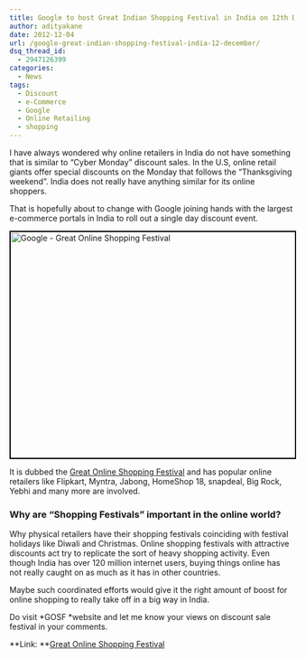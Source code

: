 ```yaml
---
title: Google to host Great Indian Shopping Festival in India on 12th December 2012
author: adityakane
date: 2012-12-04
url: /google-great-indian-shopping-festival-india-12-december/
dsq_thread_id:
  - 2947126399
categories:
  - News
tags:
  - Discount
  - e-Commerce
  - Google
  - Online Retailing
  - shopping
---
```

I have always wondered why online retailers in India do not have something that is similar to “Cyber Monday” discount sales. In the U.S, online retail giants offer special discounts on the Monday that follows the “Thanksgiving weekend”. India does not really have anything similar for its online shoppers.

That is hopefully about to change with Google joining hands with the largest e-commerce portals in India to roll out a single day discount event.

[<img class=" wp-image-69011 alignnone" style="border: 2px solid black;" title="Google - Great Online Shopping Festival" src="http://cdn.devilsworkshop.org/files/2012/12/Googles-Indian-Cyber-Monday.png" alt="Google - Great Online Shopping Festival" width="508" height="400" />][1]

It is dubbed the <a href="http://www.gosf.in/" onclick="_gaq.push(['_trackEvent', 'outbound-article', 'http://www.gosf.in/', 'Great Online Shopping Festival']);" >Great Online Shopping Festival</a> and has popular online retailers like Flipkart, Myntra, Jabong, HomeShop 18, snapdeal, Big Rock, Yebhi and many more are involved.

### Why are “Shopping Festivals” important in the online world?

Why physical retailers have their shopping festivals coinciding with festival holidays like Diwali and Christmas. Online shopping festivals with attractive discounts act try to replicate the sort of heavy shopping activity. Even though India has over 120 million internet users, buying things online has not really caught on as much as it has in other countries.

Maybe such coordinated efforts would give it the right amount of boost for online shopping to really take off in a big way in India.

Do visit *GOSF *website and let me know your views on discount sale festival in your comments.

**Link: **<a href="http://gosf.in" onclick="_gaq.push(['_trackEvent', 'outbound-article', 'http://gosf.in', 'Great Online Shopping Festival\n']);" >Great Online Shopping Festival<br /> </a>

 [1]: http://cdn.devilsworkshop.org/files/2012/12/Googles-Indian-Cyber-Monday.png
